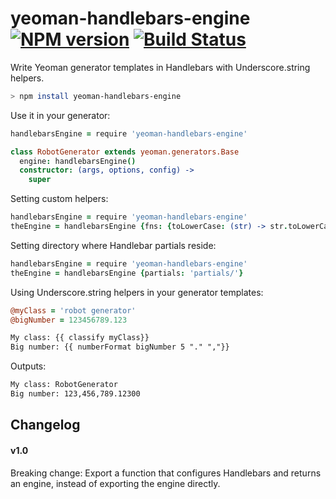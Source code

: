 yeoman-handlebars-engine [![NPM version](https://badge.fury.io/js/yeoman-handlebars-engine.png)](http://badge.fury.io/js/yeoman-handlebars-engine) [![Build Status](https://travis-ci.org/hurrymaplelad/yeoman-handlebars-engine.png)](https://travis-ci.org/hurrymaplelad/yeoman-handlebars-engine)
==============

Write Yeoman generator templates in Handlebars with Underscore.string helpers.

```sh
> npm install yeoman-handlebars-engine
```

Use it in your generator:
```coffee
handlebarsEngine = require 'yeoman-handlebars-engine'

class RobotGenerator extends yeoman.generators.Base
  engine: handlebarsEngine()
  constructor: (args, options, config) ->
    super
```

Setting custom helpers:
```coffee
handlebarsEngine = require 'yeoman-handlebars-engine'
theEngine = handlebarsEngine {fns: {toLowerCase: (str) -> str.toLowerCase()}}
```

Setting directory where Handlebar partials reside:
```coffee
handlebarsEngine = require 'yeoman-handlebars-engine'
theEngine = handlebarsEngine {partials: 'partials/'}
```

Using Underscore.string helpers in your generator templates:
```coffee
@myClass = 'robot generator'
@bigNumber = 123456789.123

```

```html
My class: {{ classify myClass}}
Big number: {{ numberFormat bigNumber 5 "." ","}}

```

Outputs:
```html
My class: RobotGenerator
Big number: 123,456,789.12300

```


Changelog
---------

#### v1.0

Breaking change: Export a function that configures Handlebars and returns an engine, instead of exporting the engine directly.
